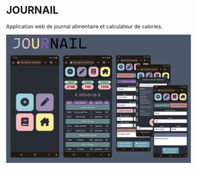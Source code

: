 # JOURNAIL
Application web de journal alimentaire et calculateur de calories.

![Journail App](images/presentation.png)


